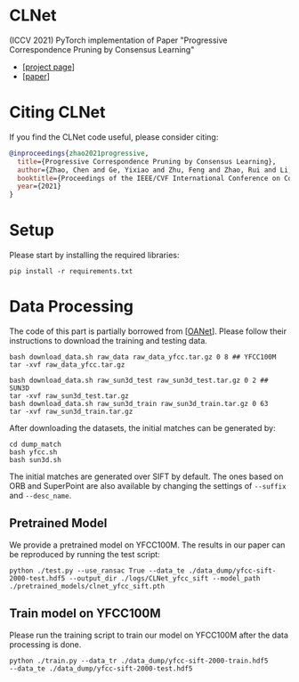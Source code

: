 # CLNet
(ICCV 2021) PyTorch implementation of Paper "Progressive Correspondence Pruning by Consensus Learning"
 * [[project page](https://sailor-z.github.io/projects/CLNet.html)]
 * [[paper](https://arxiv.org/abs/2101.00591#)]

# Citing CLNet
If you find the CLNet code useful, please consider citing:

```bibtex
@inproceedings{zhao2021progressive,
  title={Progressive Correspondence Pruning by Consensus Learning},
  author={Zhao, Chen and Ge, Yixiao and Zhu, Feng and Zhao, Rui and Li, Hongsheng and Salzmann, Mathieu},
  booktitle={Proceedings of the IEEE/CVF International Conference on Computer Vision.},
  year={2021}
}
```

# Setup
Please start by installing the required libraries:

    pip install -r requirements.txt

# Data Processing
The code of this part is partially borrowed from [[OANet](https://github.com/zjhthu/OANet)]. Please follow their instructions to download the training and testing data.

    bash download_data.sh raw_data raw_data_yfcc.tar.gz 0 8 ## YFCC100M
    tar -xvf raw_data_yfcc.tar.gz

    bash download_data.sh raw_sun3d_test raw_sun3d_test.tar.gz 0 2 ## SUN3D
    tar -xvf raw_sun3d_test.tar.gz
    bash download_data.sh raw_sun3d_train raw_sun3d_train.tar.gz 0 63
    tar -xvf raw_sun3d_train.tar.gz

After downloading the datasets, the initial matches can be generated by:

    cd dump_match
    bash yfcc.sh
    bash sun3d.sh

The initial matches are generated over SIFT by default. The ones based on ORB and SuperPoint are also available by changing the settings of `--suffix` and `--desc_name`.

## Pretrained Model

We provide a pretrained model on YFCC100M. The results in our paper can be reproduced by running the test script:

    python ./test.py --use_ransac True --data_te ./data_dump/yfcc-sift-2000-test.hdf5 --output_dir ./logs/CLNet_yfcc_sift --model_path ./pretrained_models/clnet_yfcc_sift.pth

## Train model on YFCC100M
Please run the training script to train our model on YFCC100M after the data processing is done.

    python ./train.py --data_tr ./data_dump/yfcc-sift-2000-train.hdf5
    --data_te ./data_dump/yfcc-sift-2000-test.hdf5
